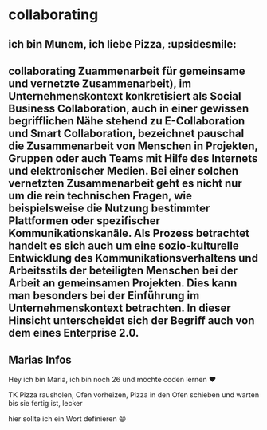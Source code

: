 # collaborating


## ich bin Munem, ich liebe Pizza,  :upsidesmile:

## collaborating Zuammenarbeit für gemeinsame und vernetzte Zusammenarbeit), im Unternehmenskontext konkretisiert als Social Business Collaboration, auch in einer gewissen begrifflichen Nähe stehend zu E-Collaboration und Smart Collaboration, bezeichnet pauschal die Zusammenarbeit von Menschen in Projekten, Gruppen oder auch Teams mit Hilfe des Internets und elektronischer Medien. Bei einer solchen vernetzten Zusammenarbeit geht es nicht nur um die rein technischen Fragen, wie beispielsweise die Nutzung bestimmter Plattformen oder spezifischer Kommunikationskanäle. Als Prozess betrachtet handelt es sich auch um eine sozio-kulturelle Entwicklung des Kommunikationsverhaltens und Arbeitsstils der beteiligten Menschen bei der Arbeit an gemeinsamen Projekten. Dies kann man besonders bei der Einführung im Unternehmenskontext betrachten. In dieser Hinsicht unterscheidet sich der Begriff auch von dem eines Enterprise 2.0.


## Marias Infos

Hey ich bin Maria, ich bin noch 26 und möchte coden lernen :heart:

TK Pizza rausholen, Ofen vorheizen,  Pizza in den Ofen schieben und warten bis sie fertig ist, lecker

hier sollte ich ein Wort definieren :smile:

